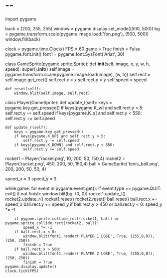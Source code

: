 # --
import pygame

back = (200, 255, 255)
window = pygame.display.set_mode((500, 500))
bg = pygame.transform.scale(pygame.image.load('fon.png'), (500, 500))
window.fill(back)

clock = pygame.time.Clock()
FPS = 60
game = True
finish = False
pygame.font.init()
font1 = pygame.font.SysFont('Ariat', 30)

class GameSprite(pygame.sprite.Sprite):
    def __init__(self, image, x, y, w, h, speed):
        super().__init__()
        self.image = pygame.transform.scale(pygame.image.load(image), (w, h))
        self.rect = self.image.get_rect()
        self.rect.x = x
        self.rect.y = y
        self.speed = speed

    def reset(self):
        window.blit(self.image, self.rect)


class Player(GameSprite):
    def update_l(self):
        keys = pygame.key.get_pressed()
        if keys[pygame.K_w] and self.rect.y > 5:
            self.rect.y -= self.speed
        if keys[pygame.K_s] and self.rect.y < 550:
            self.rect.y += self.speed

    def update_r(self):
        keys = pygame.key.get_pressed()
        if keys[pygame.K_UP] and self.rect.y > 5:
            self.rect.y -= self.speed
        if keys[pygame.K_DOWN] and self.rect.y < 550:
            self.rect.y += self.speed



rocket1 = Player('racket.png', 10, 200, 50, 150,4)
rocket2 = Player('racket.png', 450, 200, 50, 150,4)
ball = GameSprite('tenis_ball.png', 200, 200, 50, 50, 4)

speed_x = 3
speed_y = 3

while game:
    for event in pygame.event.get():
        if event.type == pygame.QUIT:
            exit()
    if not finish:
        window.blit(bg, (0, 0))
        rocket1.update_l()
        rocket2.update_r()
        rocket1.reset()
        rocket2.reset()
        ball.reset()
        ball.rect.x += speed_x
        ball.rect.y += speed_y
        if ball.rect.y > 450 or ball.rect.y < 0:
            speed_y *= -1
        
        if pygame.sprite.collide_rect(rocket1, ball) or pygame.sprite.collide_rect(rocket2, ball):
            speed_x *= -1
        if ball.rect.x < 0:
            window.blit(font1.render('PLAYER 1 LOSE', True, (255,0,0)), (250, 250))
            finish = True
        if ball.rect.x > 500:
            window.blit(font1.render('PLAYER 2 LOSE', True, (255,0,0)), (250, 250))
            finish = True
    pygame.display.update()
    clock.tick(FPS)
